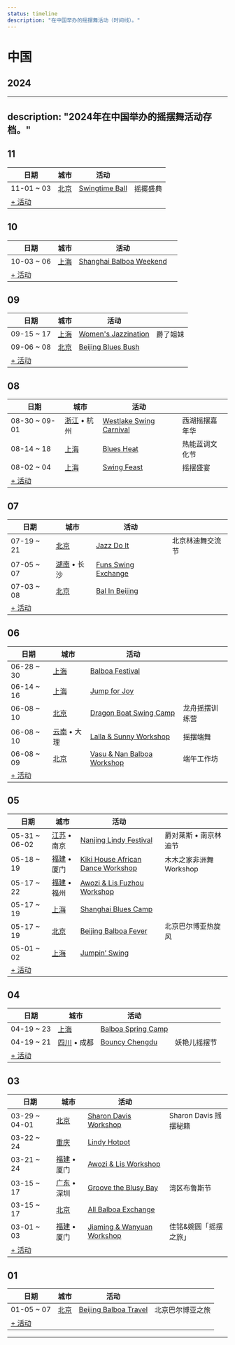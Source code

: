 ```yaml
---
status: timeline
description: "在中国举办的摇摆舞活动（时间线）。"
---
```


# 中国

## 2024
---
description: "2024年在中国举办的摇摆舞活动存档。"
---

## 11

| 日期 | 城市 | 活动 | |
| --- | --- | --- | --- |
| 11-01 ~ 03 | [北京](by_city.md#beijing) | [Swingtime Ball](swingtime-ball-2024.md) | 摇擺盛典 |
| [+ 活动](https://github.com/swingdance/events/issues/new?assignees=&labels=add+event&projects=&template=02-add_entity.yml&title=Add%20Event%3A%202024%2Fzh_CN%20%E2%80%A2%20%3CName%3E&region=zh_CN&province=&city=&org_id=&date_starts=2024-11-&date_ends=2024-11-)

## 10

| 日期 | 城市 | 活动 | |
| --- | --- | --- | --- |
| 10-03 ~ 06 | [上海](by_city.md#shanghai) | [Shanghai Balboa Weekend](shanghai-balboa-weekend-2024.md) |  |
| [+ 活动](https://github.com/swingdance/events/issues/new?assignees=&labels=add+event&projects=&template=02-add_entity.yml&title=Add%20Event%3A%202024%2Fzh_CN%20%E2%80%A2%20%3CName%3E&region=zh_CN&province=&city=&org_id=&date_starts=2024-10-&date_ends=2024-10-)

## 09

| 日期 | 城市 | 活动 | |
| --- | --- | --- | --- |
| 09-15 ~ 17 | [上海](by_city.md#shanghai) | [Women's Jazzination](womens-jazzination-2024.md) | 爵了姐妹 |
| 09-06 ~ 08 | [北京](by_city.md#beijing) | [Beijing Blues Bush](beijing-blues-bush-2024.md) |  |
| [+ 活动](https://github.com/swingdance/events/issues/new?assignees=&labels=add+event&projects=&template=02-add_entity.yml&title=Add%20Event%3A%202024%2Fzh_CN%20%E2%80%A2%20%3CName%3E&region=zh_CN&province=&city=&org_id=&date_starts=2024-09-&date_ends=2024-09-)

## 08

| 日期 | 城市 | 活动 | |
| --- | --- | --- | --- |
| 08-30 ~ 09-01 | [浙江](by_city.md#zhejiang) • 杭州 | [Westlake Swing Carnival](westlake-swing-carnival-2024.md) | 西湖摇摆嘉年华 |
| 08-14 ~ 18 | [上海](by_city.md#shanghai) | [Blues Heat](blues-heat-2024.md) | 热能蓝调文化节 |
| 08-02 ~ 04 | [上海](by_city.md#shanghai) | [Swing Feast](swing-feast-2024.md) | 摇摆盛宴 |
| [+ 活动](https://github.com/swingdance/events/issues/new?assignees=&labels=add+event&projects=&template=02-add_entity.yml&title=Add%20Event%3A%202024%2Fzh_CN%20%E2%80%A2%20%3CName%3E&region=zh_CN&province=&city=&org_id=&date_starts=2024-08-&date_ends=2024-08-)

## 07

| 日期 | 城市 | 活动 | |
| --- | --- | --- | --- |
| 07-19 ~ 21 | [北京](by_city.md#beijing) | [Jazz Do It](jazz-do-it-2024.md) | 北京林迪舞交流节 |
| 07-05 ~ 07 | [湖南](by_city.md#hunan) • 长沙 | [Funs Swing Exchange](funs-swing-exchange-2024.md) |  |
| 07-03 ~ 08 | [北京](by_city.md#beijing) | [Bal In Beijing](bal-in-beijing-2024.md) |  |
| [+ 活动](https://github.com/swingdance/events/issues/new?assignees=&labels=add+event&projects=&template=02-add_entity.yml&title=Add%20Event%3A%202024%2Fzh_CN%20%E2%80%A2%20%3CName%3E&region=zh_CN&province=&city=&org_id=&date_starts=2024-07-&date_ends=2024-07-)

## 06

| 日期 | 城市 | 活动 | |
| --- | --- | --- | --- |
| 06-28 ~ 30 | [上海](by_city.md#shanghai) | [Balboa Festival](balboa-festival-2024.md) |  |
| 06-14 ~ 16 | [上海](by_city.md#shanghai) | [Jump for Joy](jump-for-joy-2024.md) |  |
| 06-08 ~ 10 | [北京](by_city.md#beijing) | [Dragon Boat Swing Camp](dragon-boat-swing-camp-2024.md) | 龙舟摇摆训练营 |
| 06-08 ~ 10 | [云南](by_city.md#yunnan) • 大理 | [Lalla & Sunny Workshop](dali-lalla-n-sunny-workshop-2024.md) | 摇摆端舞 |
| 06-08 ~ 09 | [北京](by_city.md#beijing) | [Vasu & Nan Balboa Workshop](vasu-n-nan-balboa-workshop-2024.md) | 端午工作坊 |
| [+ 活动](https://github.com/swingdance/events/issues/new?assignees=&labels=add+event&projects=&template=02-add_entity.yml&title=Add%20Event%3A%202024%2Fzh_CN%20%E2%80%A2%20%3CName%3E&region=zh_CN&province=&city=&org_id=&date_starts=2024-06-&date_ends=2024-06-)

## 05

| 日期 | 城市 | 活动 | |
| --- | --- | --- | --- |
| 05-31 ~ 06-02 | [江苏](by_city.md#jiangsu) • 南京 | [Nanjing Lindy Festival](nanjing-lindy-festival-2024.md) | 爵对莱斯 • 南京林迪节 |
| 05-18 ~ 19 | [福建](by_city.md#fujian) • 厦门 | [Kiki House African Dance Workshop](xiamen-kiki-house-african-dance-workshop-2024.md) | 木木之家非洲舞 Workshop |
| 05-17 ~ 22 | [福建](by_city.md#fujian) • 福州 | [Awozi & Lis Fuzhou Workshop](awozi-n-lis-fuzhou-workshop-2024.md) |  |
| 05-17 ~ 19 | [上海](by_city.md#shanghai) | [Shanghai Blues Camp](shanghai-blues-camp-2024.md) |  |
| 05-17 ~ 19 | [北京](by_city.md#beijing) | [Beijing Balboa Fever](beijing-balboa-fever-2024.md) | 北京巴尔博亚热旋风 |
| 05-01 ~ 02 | [上海](by_city.md#shanghai) | [Jumpin’ Swing](jumping-swing-2024.md) |  |
| [+ 活动](https://github.com/swingdance/events/issues/new?assignees=&labels=add+event&projects=&template=02-add_entity.yml&title=Add%20Event%3A%202024%2Fzh_CN%20%E2%80%A2%20%3CName%3E&region=zh_CN&province=&city=&org_id=&date_starts=2024-05-&date_ends=2024-05-)

## 04

| 日期 | 城市 | 活动 | |
| --- | --- | --- | --- |
| 04-19 ~ 23 | [上海](by_city.md#shanghai) | [Balboa Spring Camp](balboa-spring-camp-2024.md) |  |
| 04-19 ~ 21 | [四川](by_city.md#sichuan) • 成都 | [Bouncy Chengdu](bouncy-chengdu-2024.md) | 妖艳儿摇摆节 |
| [+ 活动](https://github.com/swingdance/events/issues/new?assignees=&labels=add+event&projects=&template=02-add_entity.yml&title=Add%20Event%3A%202024%2Fzh_CN%20%E2%80%A2%20%3CName%3E&region=zh_CN&province=&city=&org_id=&date_starts=2024-04-&date_ends=2024-04-)

## 03

| 日期 | 城市 | 活动 | |
| --- | --- | --- | --- |
| 03-29 ~ 04-01 | [北京](by_city.md#beijing) | [Sharon Davis Workshop](beijing-sharon-davis-workshop-2024.md) | Sharon Davis 摇摆秘籍 |
| 03-22 ~ 24 | [重庆](by_city.md#chongqing) | [Lindy Hotpot](lindy-hotpot-2024.md) |  |
| 03-21 ~ 24 | [福建](by_city.md#fujian) • 厦门 | [Awozi & Lis Workshop](xiamen-awozi-n-lis-workshop-2024.md) |  |
| 03-15 ~ 17 | [广东](by_city.md#guangdong) • 深圳 | [Groove the Blusy Bay](groove-the-blusy-bay-2024.md) | 湾区布鲁斯节 |
| 03-15 ~ 17 | [北京](by_city.md#beijing) | [All Balboa Exchange](all-balboa-exchange-2024.md) |  |
| 03-01 ~ 03 | [福建](by_city.md#fujian) • 厦门 | [Jiaming & Wanyuan Workshop](xiamen-jiaming-n-wanyuan-workshop-2024.md) | 佳铭&婉圆「摇摆之旅」 |
| [+ 活动](https://github.com/swingdance/events/issues/new?assignees=&labels=add+event&projects=&template=02-add_entity.yml&title=Add%20Event%3A%202024%2Fzh_CN%20%E2%80%A2%20%3CName%3E&region=zh_CN&province=&city=&org_id=&date_starts=2024-03-&date_ends=2024-03-)

## 01

| 日期 | 城市 | 活动 | |
| --- | --- | --- | --- |
| 01-05 ~ 07 | [北京](by_city.md#beijing) | [Beijing Balboa Travel](beijing-balboa-travel-2024.md) | 北京巴尔博亚之旅 |
| [+ 活动](https://github.com/swingdance/events/issues/new?assignees=&labels=add+event&projects=&template=02-add_entity.yml&title=Add%20Event%3A%202024%2Fzh_CN%20%E2%80%A2%20%3CName%3E&region=zh_CN&province=&city=&org_id=&date_starts=2024-01-&date_ends=2024-01-)

---

